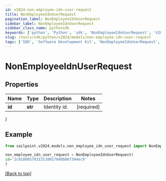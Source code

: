 ```yaml
---
id: v2024-non-employee-idn-user-request
title: NonEmployeeIdnUserRequest
pagination_label: NonEmployeeIdnUserRequest
sidebar_label: NonEmployeeIdnUserRequest
sidebar_class_name: pythonsdk
keywords: ['python', 'Python', 'sdk', 'NonEmployeeIdnUserRequest', 'V2024NonEmployeeIdnUserRequest'] 
slug: /tools/sdk/python/v2024/models/non-employee-idn-user-request
tags: ['SDK', 'Software Development Kit', 'NonEmployeeIdnUserRequest', 'V2024NonEmployeeIdnUserRequest']
---
```


# NonEmployeeIdnUserRequest


## Properties

Name | Type | Description | Notes
------------ | ------------- | ------------- | -------------
**id** | **str** | Identity id. | [required]
}

## Example

```python
from sailpoint.v2024.models.non_employee_idn_user_request import NonEmployeeIdnUserRequest

non_employee_idn_user_request = NonEmployeeIdnUserRequest(
id='2c91808570313110017040b06f344ec9'
)

```
[[Back to top]](#) 

